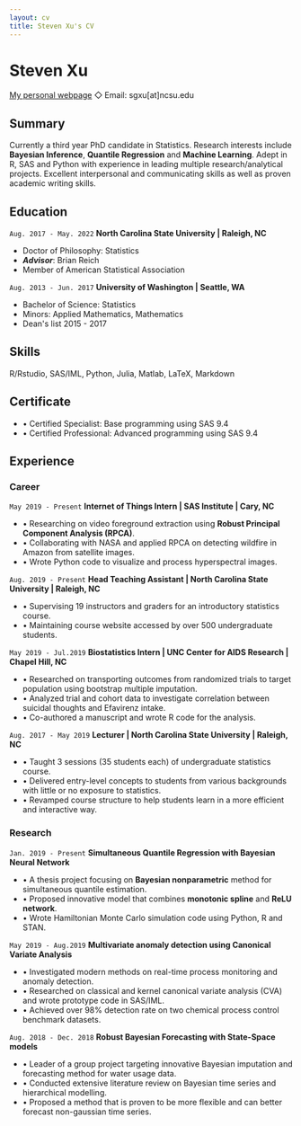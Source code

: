 ```yaml
---
layout: cv
title: Steven Xu's CV
---
```

# Steven Xu

<div id="webaddress">
<a href="https://sgxu79.github.io">My personal webpage</a> ◇ Email: sgxu[at]ncsu.edu
</div> 


## Summary

Currently a third year PhD candidate in Statistics. Research interests include **Bayesian Inference**, **Quantile Regression** and **Machine Learning**. 
Adept in R, SAS and Python with experience in leading multiple research/analytical projects. Excellent interpersonal and communicating skills as well as 
proven academic writing skills. 


## Education

`Aug. 2017 - May. 2022`
__North Carolina State University | Raleigh, NC__

- Doctor of Philosophy: Statistics
- _**Advisor**_: Brian Reich
- Member of American Statistical Association

`Aug. 2013 - Jun. 2017`
__University of Washington | Seattle, WA__

- Bachelor of Science: Statistics
- Minors: Applied Mathematics, Mathematics
- Dean's list 2015 - 2017

## Skills

R/Rstudio, SAS/IML, Python, Julia, Matlab, LaTeX, Markdown

## Certificate

- • Certified Specialist: Base programming using SAS 9.4
- • Certified Professional: Advanced programming using SAS 9.4



## Experience

### Career

`May 2019 - Present`
__Internet of Things Intern | SAS Institute | Cary, NC__

- • Researching on video foreground extraction using **Robust Principal Component Analysis (RPCA)**.
- • Collaborating with NASA and applied RPCA on detecting wildfire in Amazon from satellite images.
- • Wrote Python code to visualize and process hyperspectral images.

`Aug. 2019 - Present`
__Head Teaching Assistant | North Carolina State University | Raleigh, NC__

- • Supervising 19 instructors and graders for an introductory statistics course.
- • Maintaining course website accessed by over 500 undergraduate students.

`May 2019 - Jul.2019`
__Biostatistics Intern | UNC Center for AIDS Research | Chapel Hill, NC__

- • Researched on transporting outcomes from randomized trials to target population using bootstrap multiple imputation.
- • Analyzed trial and cohort data to investigate correlation between suicidal thoughts and Efavirenz intake.
- • Co-authored a manuscript and wrote R code for the analysis.

`Aug. 2017 - May 2019`
__Lecturer | North Carolina State University | Raleigh, NC__

- • Taught 3 sessions (35 students each) of undergraduate statistics course.
- • Delivered entry-level concepts to students from various backgrounds with little or no exposure to statistics.
- • Revamped course structure to help students learn in a more efficient and interactive way. 


### Research

`Jan. 2019 - Present`
__Simultaneous Quantile Regression with Bayesian Neural Network__

- • A thesis project focusing on **Bayesian nonparametric** method for simultaneous quantile estimation.
- • Proposed innovative model that combines **monotonic spline** and **ReLU network**.
- • Wrote Hamiltonian Monte Carlo simulation code using Python, R and STAN.

`May 2019 - Aug.2019`
__Multivariate anomaly detection using Canonical Variate Analysis__

- • Investigated modern methods on real-time process monitoring and anomaly detection.
- • Researched on classical and kernel canonical variate analysis (CVA) and wrote prototype code in SAS/IML.
- • Achieved over 98% detection rate on two chemical process control benchmark datasets.

`Aug. 2018 - Dec. 2018`
__Robust Bayesian Forecasting with State-Space models__

- • Leader of a group project targeting innovative Bayesian imputation and forecasting method for water usage data.
- • Conducted extensive literature review on Bayesian time series and hierarchical modelling. 
- • Proposed a method that is proven to be more flexible and can better forecast non-gaussian time series.

<!-- ### Footer

Last updated: Oct 2019 -->


